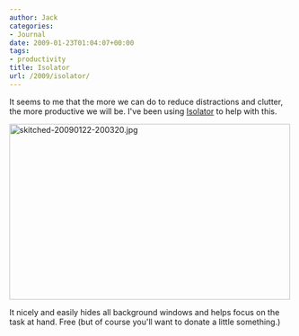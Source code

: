 ```yaml
---
author: Jack
categories:
- Journal
date: 2009-01-23T01:04:07+00:00
tags:
- productivity
title: Isolator
url: /2009/isolator/
---
```


It seems to me that the more we can do to reduce distractions and clutter, the more productive we will be. I've been using [Isolator](http://willmore.eu/software/isolator/) to help with this.

<img src="http://baty.net/files/skitched-20090122-200320.jpg" alt="skitched-20090122-200320.jpg" border="0" width="500" height="313" />

It nicely and easily hides all background windows and helps focus on the task at hand. Free (but of course you'll want to donate a little something.)